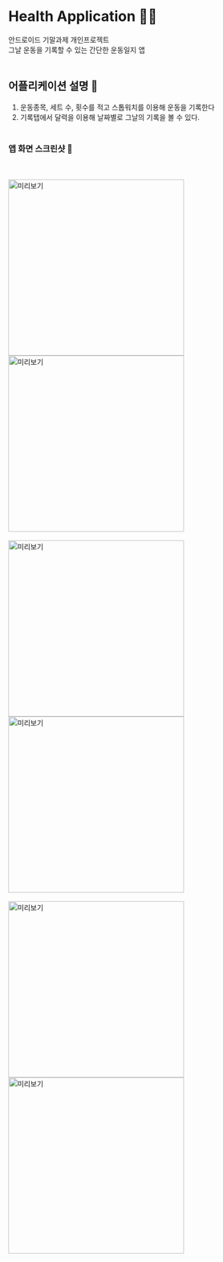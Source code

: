 # Health Application 🏋️‍♀️
안드로이드 기말과제 개인프로젝트 <br>
그날 운동을 기록할 수 있는 간단한 운동일지 앱
<br><br>
## 어플리케이션 설명 📱
1. 운동종목, 세트 수, 횟수를 적고 스톱워치를 이용해 운동을 기록한다
2. 기록탭에서 달력을 이용해 날짜별로 그날의 기록을 볼 수 있다. 
<br><br>
### 앱 화면 스크린샷 👀
<br><br>
<img width="350" src="./README/Health_Application.png" alt="미리보기">
<img width="350" src="./README/Health_Application2.png" alt="미리보기">
<br><br>
<img width="350" src="./README/Health_Application3.png" alt="미리보기">
<img width="350" src="./README/Health_Application4.png" alt="미리보기">
<br><br>
<img width="350" src="./README/Health_Application5.png" alt="미리보기">
<img width="350" src="./README/Health_Application6.png" alt="미리보기">
